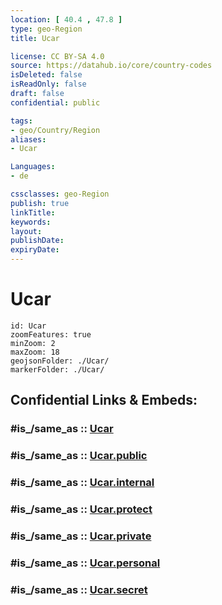 ```yaml
---
location: [ 40.4 , 47.8 ] 
type: geo-Region
title: Ucar

license: CC BY-SA 4.0
source: https://datahub.io/core/country-codes
isDeleted: false
isReadOnly: false
draft: false
confidential: public

tags:
- geo/Country/Region
aliases:
- Ucar

Languages:
- de

cssclasses: geo-Region
publish: true
linkTitle: 
keywords: 
layout: 
publishDate: 
expiryDate: 
---
```


# Ucar

```leaflet
id: Ucar
zoomFeatures: true 
minZoom: 2 
maxZoom: 18
geojsonFolder: ./Ucar/
markerFolder: ./Ucar/
```


## Confidential Links & Embeds: 

### #is_/same_as :: [Ucar](/_Standards/Earth/Continent/Asia/Asia~North~West/Azerbaijan/Regions~Azerbaijan/Aran/counties~Aran/Ucar.md) 

### #is_/same_as :: [Ucar.public](/_public/Earth/Continent/Asia/Asia~North~West/Azerbaijan/Regions~Azerbaijan/Aran/counties~Aran/Ucar.public.md) 

### #is_/same_as :: [Ucar.internal](/_internal/Earth/Continent/Asia/Asia~North~West/Azerbaijan/Regions~Azerbaijan/Aran/counties~Aran/Ucar.internal.md) 

### #is_/same_as :: [Ucar.protect](/_protect/Earth/Continent/Asia/Asia~North~West/Azerbaijan/Regions~Azerbaijan/Aran/counties~Aran/Ucar.protect.md) 

### #is_/same_as :: [Ucar.private](/_private/Earth/Continent/Asia/Asia~North~West/Azerbaijan/Regions~Azerbaijan/Aran/counties~Aran/Ucar.private.md) 

### #is_/same_as :: [Ucar.personal](/_personal/Earth/Continent/Asia/Asia~North~West/Azerbaijan/Regions~Azerbaijan/Aran/counties~Aran/Ucar.personal.md) 

### #is_/same_as :: [Ucar.secret](/_secret/Earth/Continent/Asia/Asia~North~West/Azerbaijan/Regions~Azerbaijan/Aran/counties~Aran/Ucar.secret.md)

